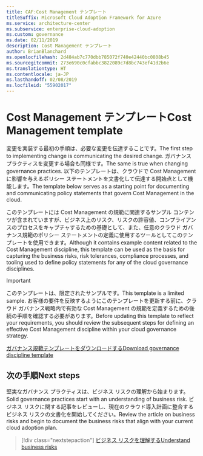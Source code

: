 ```yaml
---
title: CAF:Cost Management テンプレート
titleSuffix: Microsoft Cloud Adoption Framework for Azure
ms.service: architecture-center
ms.subservice: enterprise-cloud-adoption
ms.custom: governance
ms.date: 02/11/2019
description: Cost Management テンプレート
author: BrianBlanchard
ms.openlocfilehash: 2d484ab7c770dbb785072f740e42440bc0808b45
ms.sourcegitcommit: 273e690c0cfabbc3822089c7d8bc743ef41d2b6e
ms.translationtype: HT
ms.contentlocale: ja-JP
ms.lasthandoff: 02/08/2019
ms.locfileid: "55902017"
---
```

# <a name="cost-management-template"></a><span data-ttu-id="772d9-103">Cost Management テンプレート</span><span class="sxs-lookup"><span data-stu-id="772d9-103">Cost Management template</span></span>

<span data-ttu-id="772d9-104">変更を実装する最初の手順は、必要な変更を伝達することです。</span><span class="sxs-lookup"><span data-stu-id="772d9-104">The first step to implementing change is communicating the desired change.</span></span> <span data-ttu-id="772d9-105">ガバナンス プラクティスを変更する場合も同様です。</span><span class="sxs-lookup"><span data-stu-id="772d9-105">The same is true when changing governance practices.</span></span> <span data-ttu-id="772d9-106">以下のテンプレートは、クラウドで Cost Management に影響を与えるポリシー ステートメントを文書化して伝達する開始点として機能します。</span><span class="sxs-lookup"><span data-stu-id="772d9-106">The template below serves as a starting point for documenting and communicating policy statements that govern Cost Management in the cloud.</span></span>

<span data-ttu-id="772d9-107">このテンプレートには Cost Management の規範に関連するサンプル コンテンツが含まれていますが、ビジネス上のリスク、リスクの許容値、コンプライアンスのプロセスをキャプチャするための基礎として、また、任意のクラウド ガバナンス規範のポリシー ステートメントの定義に使用するツールとしてこのテンプレートを使用できます。</span><span class="sxs-lookup"><span data-stu-id="772d9-107">Although it contains example content related to the Cost Management discipline, this template can be used as the basis for capturing the business risks, risk tolerances, compliance processes, and tooling used to define policy statements for any of the cloud governance disciplines.</span></span>

> [!IMPORTANT]
> <span data-ttu-id="772d9-108">このテンプレートは、限定されたサンプルです。</span><span class="sxs-lookup"><span data-stu-id="772d9-108">This template is a limited sample.</span></span> <span data-ttu-id="772d9-109">お客様の要件を反映するようにこのテンプレートを更新する前に、クラウド ガバナンス戦略内で有効な Cost Management の規範を定義するための後続の手順を確認する必要があります。</span><span class="sxs-lookup"><span data-stu-id="772d9-109">Before updating this template to reflect your requirements, you should review the subsequent steps for defining an effective Cost Management discipline within your cloud governance strategy.</span></span>

<!-- markdownlint-disable MD033 -->

 <span data-ttu-id="772d9-110"><a href="https://archcenter.blob.core.windows.net/cdn/fusion/governance/Governance Discipline Template.docx">ガバナンス規範テンプレートをダウンロードする</a></span><span class="sxs-lookup"><span data-stu-id="772d9-110"><a href="https://archcenter.blob.core.windows.net/cdn/fusion/governance/Governance Discipline Template.docx">Download governance discipline template</a></span></span>

<!-- markdownlint-enable MD033 -->

## <a name="next-steps"></a><span data-ttu-id="772d9-111">次の手順</span><span class="sxs-lookup"><span data-stu-id="772d9-111">Next steps</span></span>

<span data-ttu-id="772d9-112">堅実なガバナンス プラクティスは、ビジネス リスクの理解から始まります。</span><span class="sxs-lookup"><span data-stu-id="772d9-112">Solid governance practices start with an understanding of business risk.</span></span> <span data-ttu-id="772d9-113">ビジネス リスクに関する記事をレビューし、現在のクラウド導入計画に整合するビジネス リスクの文書化を開始してください。</span><span class="sxs-lookup"><span data-stu-id="772d9-113">Review the article on business risks and begin to document the business risks that align with your current cloud adoption plan.</span></span>

> [!div class="nextstepaction"]
> [<span data-ttu-id="772d9-114">ビジネス リスクを理解する</span><span class="sxs-lookup"><span data-stu-id="772d9-114">Understand business risks</span></span>](./business-risks.md)
